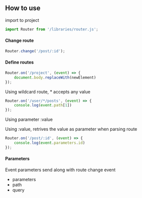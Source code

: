 
## How to use 

import to project

```javascript
import Router from '/libraries/router.js';
```

#### Change route 

```javascript
Router.change('/post/:id');
```


#### Define routes

```javascript
Router.on('/project', (event) => {
    document.body.replaceWith(newElement)
});

```

Using wildcard route, * accepts any value

```javascript
Router.on('/user/*/posts', (event) => {
    console.log(event.path[1])  
});
```

Using parameter :value 

Using :value, retrives the value as parameter when parsing route

```javascript
Router.on('/post/:id', (event) => {
    console.log(event.parameters.id)  
});
```

#### Parameters

Event parameters send along with route change event

* parameters
* path
* query

